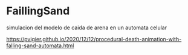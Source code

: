 # FaillingSand
simulacion del modelo de caida de arena en un automata celular

https://pvigier.github.io/2020/12/12/procedural-death-animation-with-falling-sand-automata.html

